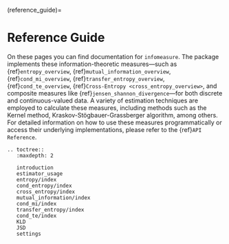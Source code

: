 (reference_guide)=
# Reference Guide

On these pages you can find documentation for `infomeasure`.
The package implements these information-theoretic measures—such as {ref}`entropy_overview`,
{ref}`mutual_information_overview`, {ref}`cond_mi_overview`, {ref}`transfer_entropy_overview`,
{ref}`cond_te_overview`, {ref}`Cross-Entropy <cross_entropy_overview>`,
and composite measures like {ref}`jensen_shannon_divergence`—for
both discrete and continuous-valued data.
A variety of estimation techniques are employed to calculate these measures,
including methods such as the Kernel method, Kraskov-Stögbauer-Grassberger algorithm,
among others.
For detailed information on how to use these measures programmatically or
access their underlying implementations, please refer to the {ref}`API Reference`.

```{eval-rst}
.. toctree::
   :maxdepth: 2

   introduction
   estimator_usage
   entropy/index
   cond_entropy/index
   cross_entropy/index
   mutual_information/index
   cond_mi/index
   transfer_entropy/index
   cond_te/index
   KLD
   JSD
   settings
```
